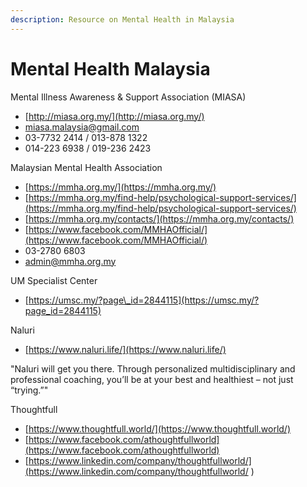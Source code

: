 ```yaml
---
description: Resource on Mental Health in Malaysia
---
```


# Mental Health Malaysia

Mental Illness Awareness & Support Association \(MIASA\)

* [http://miasa.org.my/](http://miasa.org.my/)
* [miasa.malaysia@gmail.com](mailto:miasa.malaysia@gmail.com)
* 03-7732 2414 / 013-878 1322
* 014-223 6938 / 019-236 2423

Malaysian Mental Health Association

* [https://mmha.org.my/](https://mmha.org.my/)
* [https://mmha.org.my/find-help/psychological-support-services/](https://mmha.org.my/find-help/psychological-support-services/)
* [https://mmha.org.my/contacts/](https://mmha.org.my/contacts/)
* [https://www.facebook.com/MMHAOfficial/](https://www.facebook.com/MMHAOfficial/)
* 03-2780 6803
* [admin@mmha.org.my](mailto:admin@mmha.org.my)

UM Specialist Center

* [https://umsc.my/?page\_id=2844115](https://umsc.my/?page_id=2844115)

Naluri

* [https://www.naluri.life/](https://www.naluri.life/)

"Naluri will get you there. Through personalized multidisciplinary and professional coaching, you’ll be at your best and healthiest – not just “trying.”"

Thoughtfull

* [https://www.thoughtfull.world/](https://www.thoughtfull.world/)
* [https://www.facebook.com/athoughtfullworld](https://www.facebook.com/athoughtfullworld)
* [https://www.linkedin.com/company/thoughtfullworld/](https://www.linkedin.com/company/thoughtfullworld/
  )

